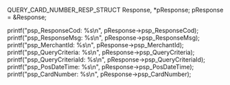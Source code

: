 QUERY_CARD_NUMBER_RESP_STRUCT Response, *pResponse;
pResponse = &Response;

printf("psp_ResponseCod: %s\n", pResponse->psp_ResponseCod);
printf("psp_ResponseMsg: %s\n", pResponse->psp_ResponseMsg);
printf("psp_MerchantId: %s\n", pResponse->psp_MerchantId);
printf("psp_QueryCriteria: %s\n", pResponse->psp_QueryCriteria);
printf("psp_QueryCriteriaId: %s\n", pResponse->psp_QueryCriteriaId);
printf("psp_PosDateTime: %s\n", pResponse->psp_PosDateTime);
printf("psp_CardNumber: %s\n", pResponse->psp_CardNumber);
